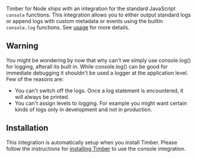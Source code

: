 Timber for Node ships with an integration for the standard JavaScript `console` functions. This integration allows you to either output standard logs or append logs with custom metadata or events using the builtin `console.log` functions. See [usage](/docs/languages/node/usage) for more details.


## Warning
You might be wondering by now that why can't we simply use console.log() for logging, afterall its built in. While console.log() can be good for immediate debugging it shouldn't be used a logger at the application level. Few of the reasons are:

* You can't switch off the logs. Once a log statement is encountered, it will always be printed.
* You can't assign levels to logging. For example you might want certain kinds of logs only in development and not in production.

## Installation

This integration is automatically setup when you install Timber. Please follow the instructions for [installing Timber](/docs/languages/node/installation) to use the console integration.